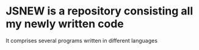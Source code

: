 # JSNEW is a repository consisting all my newly written code
It comprises several programs written in different languages
